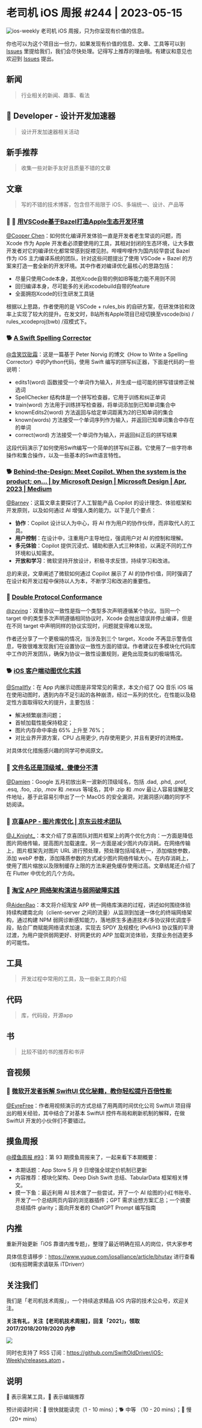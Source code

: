 # 老司机 iOS 周报 #244 | 2023-05-15

![ios-weekly](https://github.com/SwiftOldDriver/iOS-Weekly/blob/master/assets/ios-weekly.png?raw=true)
老司机 iOS 周报，只为你呈现有价值的信息。

你也可以为这个项目出一份力，如果发现有价值的信息、文章、工具等可以到 [Issues](https://github.com/SwiftOldDriver/iOS-Weekly/issues) 里提给我们，我们会尽快处理。记得写上推荐的理由哦。有建议和意见也欢迎到 [Issues](https://github.com/SwiftOldDriver/iOS-Weekly/issues) 提出。

## 新闻

> 行业相关的新闻、趣事、看法

##  Developer - 设计开发加速器

> 设计开发加速器相关活动

## 新手推荐

> 收集一些对新手友好且质量不错的文章

## 文章

> 写的不错的技术博客，包含但不局限于 iOS、多端统一、设计、产品等

### 🐢 🌟 [用VSCode基于Bazel打造Apple生态开发环境](https://mp.weixin.qq.com/s/7UJdgJIYWkhzSjtKsHqC2g)

[@Cooper Chen](https://github.com/cjlcooper)：如何优化编译开发体验一直是开发者老生常谈的问题，而 Xcode 作为 Apple 开发者必须要使用的工具，其相对封闭的生态环境，让大多数开发者对它的编译优化都常常感到捉襟见肘。哔哩哔哩作为国内较早尝试 Bazel 作为 iOS 主力编译系统的团队，针对这些问题提出了使用 VSCode + Bazel 的方案来打造一套全新的开发环境。其中作者对编译优化最核心的思路包括：
- 尽量只使用Code本身，其他Xcode自带的例如IB等能力能不用则不同
- 回归编译本身，尽可能多的关闭xcodebuild自带的feature
- 全面拥抱Xcode的衍生研发工具链

根据以上思路，作者使用的是 VSCode + rules_bis 的自研方案，在研发体验和效率上实现了较大的提升。在发文时，B站所有Apple项目已经切换至vscode(bis) / rules_xcodeproj(bwb) /双模式下。

### 🐕 [A Swift Spelling Corrector](https://airspeedvelocity.net/2015/05/02/spelling/)

[@含笑饮砒霜](https://weibo.com/chinafishnews/)：这是一篇基于 Peter Norvig 的博文《How to Write a Spelling Corrector》中的Python代码，使用 Swift 编写的拼写纠正器，下面是代码的一些说明：

- edits1(word) 函数接受一个单词作为输入，并生成一组可能的拼写错误修正候选词
- SpellChecker 结构体是一个拼写检查器，它用于训练和纠正单词
- train(word) 方法用于训练拼写检查器，将单词添加到已知单词集合中
- knownEdits2(word) 方法返回与给定单词距离为2的已知单词的集合
- known(words) 方法接受一个单词序列作为输入，并返回已知单词集合中存在的单词
- correct(word) 方法接受一个单词作为输入，并返回纠正后的拼写结果

这段代码演示了如何使用Swift编写一个简单的拼写纠正器。它使用了一些字符串操作和集合操作，以及一些基本的Swift语言特性。

### 🐕 [Behind-the-Design: Meet Copilot. When the system is the product; on… | by Microsoft Design | Microsoft Design | Apr, 2023 | Medium](https://medium.com/microsoft-design/behind-the-design-meet-copilot-2c68182a0e70)

[@Barney](https://github.com/BarneyZhaoooo)：这篇文章主要探讨了人工智能产品 Copilot 的设计理念、体验框架和开发原则，以及如何通过 AI 增强人类的能力。以下是几个要点：

- **协作**：Copilot 设计以人为中心，将 AI 作为用户的协作伙伴，而非取代人的工具。
- **用户控制**：在设计中，注重用户主导地位，强调用户对 AI 的控制和理解。
- **多元体验**：Copilot 提供沉浸式、辅助和嵌入式三种体验，以满足不同的工作环境和认知需求。
- **开放和学习**：微软坚持开放设计，积极寻求反馈，持续学习和改进。

总的来说，文章阐述了微软如何通过 Copilot 展示了 AI 的协作价值，同时强调了在设计和开发过程中保持以人为本，不断学习和改进的重要性。

### 🐎 [Double Protocol Conformance](https://alexanderweiss.dev/blog/2023-04-23-double-protocol-conformance)

[@zvving](https://github.com/zvving)：双重协议一致性是指一个类型多次声明遵循某个协议。当同一个 target 中的类型多次声明遵循相同协议时，Xcode 会抛出错误并停止编译，但是在不同 target 中声明同样的协议实现时，问题就变得难以发现。

作者还分享了一个更极端的情况，当涉及到三个 target，Xcode 不再显示警告信息，导致很难发现我们在设置协议一致性方面的错误。作者建议在多模块化代码库中工作的开发团队，确保为协议一致性设置规则，避免出现类似的极端情况。

### 🐕 [iOS 客户端动图优化实践](https://mp.weixin.qq.com/s/MW14R1JfXRmQvgN2NNi3iA)

[@Smallfly](https://github.com/iostalks)：在 App 内展示动图是非常常见的需求，本文介绍了 QQ 音乐 iOS 端在使用动图时，遇到内存不足引起的各种崩溃，经过一系列的优化，在性能以及稳定性方面取得较大的提升，主要包括：

- 解决频繁崩溃问题；
- 首帧加载性能保持稳定；
- 图片内存命中率由 65% 上升至 76%；
- 对比业界开源方案，CPU 占用更少, 内存使用更少, 并且有更好的流畅度。

对具体优化措施感兴趣的同学可参阅原文。


### 🐎 [文件名还是顶级域，傻傻分不清](https://mp.weixin.qq.com/s/Swzt7_O3vmgG_zukfCAkVg)

[@Damien](https://github.com/ZengyiMa)：Google 五月初放出来一波新的顶级域名，包括 .dad, .phd, .prof, .esq, .foo, .zip, .mov 和 .nexus 等域名，其中 .zip 和 .mov 最让人容易误解是文件地址，基于此容易引申出了一个 MacOS 的安全漏洞，对漏洞感兴趣的同学不妨阅读。


### 🐎 [京喜APP - 图片库优化 | 京东云技术团队](https://juejin.cn/post/7231735955794427960)

[@J_Knight_](https://github.com/knightsj)：本文介绍了京喜团队对图片框架上的两个优化方向：一方面是降低图片网络传输，提高图片加载速度。另一方面是减少图片内存消耗。在网络传输上，图片框架先对图片 URL 进行预处理，预处理包括域名统一，添加缩放参数，添加 webP 参数，添加降质参数的方式减少图片网络传输大小。在内存消耗上，使用了图片缩放以及限制缓存上限的方法来避免缓存使用过高。文章结尾还介绍了在 Flutter 中优化的几个方向。

### 🐢 [淘宝 APP 网络架构演进与弱网破障实践](https://mp.weixin.qq.com/s/NVhtEoWUJK87ADwjXC5K0w)

[@AidenRao](https://weibo.com/AidenRao)：本文将介绍淘宝 APP 统一网络库演进的过程，讲述如何围绕体验持续构建南北向（client-server 之间的流量）从监测到加速一体化的终端网络架构，通过构建 NPM 弱网诊断感知能力，落地原生多通道技术/多协议择优调度手段，贴合厂商赋能网络请求加速，实现去 SPDY 及规模化 IPv6/H3 协议簇的平滑过渡，为用户提供弱网更好、好网更优的 APP 加载浏览体验，支撑业务创造更多的可能性。

## 工具

> 开发过程中常用的工具，及一些新工具的介绍

## 代码

> 库，代码段，开源app

## 书

> 比较不错的书的推荐和书评

## 音视频

### 🐎 [微软开发者拆解 SwiftUI 优化秘籍，教你轻松提升百倍性能](https://www.bilibili.com/video/BV1uM41137An)

[@EyreFree](https://github.com/EyreFree)：作者用视频演示的方式总结了用两周时间优化公司 SwiftUI 项目得出的相关经验，其中结合了对基本 SwiftUI 控件布局和刷新机制的解释，在做 SwiftUI 开发的小伙伴们不要错过。

## 摸鱼周报

[@摸鱼周报 #93](https://mp.weixin.qq.com/s/ios0QYKmnYtJ8URvZLJ1TA)：第 93 期摸鱼周报来了，一起来看下本期概要：

* 本期话题：App Store 5 月 9 日增强全球定价机制已更新
* 内容推荐：模块化架构、Deep Dish Swift 总结、TabularData 框架相关博文。
* 摸一下鱼：最近利用 AI 技术做了一些尝试，开了一个 AI 绘图的小红书账号、开发了一个总结网页内容的浏览器插件；GPT 需求设想方案汇总；一个摘要总结插件 glarity；面向开发者的 ChatGPT Prompt 编写指南

## 内推

重新开始更新「iOS 靠谱内推专题」，整理了最近明确在招人的岗位，供大家参考

具体信息请移步：https://www.yuque.com/iosalliance/article/bhutav 进行查看（如有招聘需求请联系 iTDriverr）

## 关注我们

我们是「老司机技术周报」，一个持续追求精品 iOS 内容的技术公众号，欢迎关注。

**关注有礼，关注【老司机技术周报】，回复「2021」，领取 2017/2018/2019/2020 内参**

![](https://github.com/SwiftOldDriver/iOS-Weekly/blob/master/assets/qrcode_for_wechat.jpg?raw=true)

同时也支持了 RSS 订阅：https://github.com/SwiftOldDriver/iOS-Weekly/releases.atom 。

## 说明

🚧 表示需某工具，🌟 表示编辑推荐

预计阅读时间：🐎 很快就能读完（1 - 10 mins）；🐕 中等 （10 - 20 mins）；🐢 慢（20+ mins）
